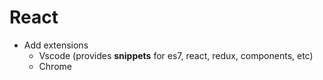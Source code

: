 # React

- Add extensions
  - Vscode (provides **snippets** for es7, react, redux, components, etc)
  - Chrome
